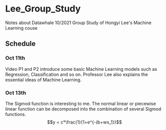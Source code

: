 # Lee_Group_Study
Notes about Datawhale 10/2021 Group Study of Hongyi Lee's Machine Learning couse

## Schedule
### Oct 11th  
Video P1 and P2 introduce some basic Machine Learning models such as Regression, Classification and so on. Professor Lee also explains the essential ideas of Machine Learning.  

### Oct 13th
The Sigmod function is interesting to me. The normal linear or piecewise linear function can be decomposed into the combination of several Sigmod functions. $$y = c*\frac{1}{1+e^{-(b+wx_1}}$$



